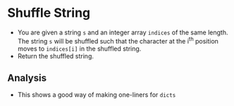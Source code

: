 # Shuffle String
- You are given a string `s` and an integer array `indices` of the same length. The string `s` will be shuffled such that the character at the i<sup>th</sup> position moves to `indices[i]` in the shuffled string.
- Return the shuffled string.

## Analysis
- This shows a good way of making one-liners for `dicts`
